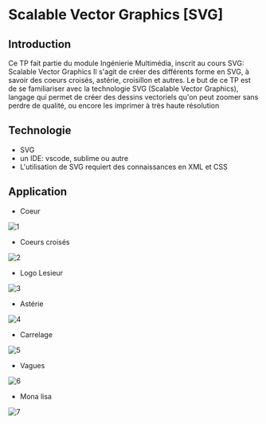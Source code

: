 # Scalable Vector Graphics [SVG]

## Introduction
Ce TP fait partie du module Ingénierie Multimédia, inscrit au cours SVG: Scalable Vector Graphics 
Il s'agit de créer des différents forme en SVG, à savoir des coeurs croisés, astérie, croisillon et autres.
Le but de ce TP est de se familiariser avec la technologie SVG (Scalable Vector Graphics), langage qui permet de créer des dessins vectoriels qu'on peut zoomer sans perdre de qualité, ou encore les imprimer à très haute résolution

## Technologie
* SVG
* un IDE: vscode, sublime ou autre
* L'utilisation de SVG requiert des connaissances en XML et CSS

## Application

* Coeur

![1](https://user-images.githubusercontent.com/36522492/53839176-21220500-3f97-11e9-9f1b-4567e2b3aee3.PNG)




* Coeurs croisés

![2](https://user-images.githubusercontent.com/36522492/53839178-22533200-3f97-11e9-88ba-af9d0375237c.PNG)



*  Logo Lesieur

![3](https://user-images.githubusercontent.com/36522492/53839181-23845f00-3f97-11e9-8832-8040496a7ab8.PNG)



* Astérie

![4](https://user-images.githubusercontent.com/36522492/53839191-27b07c80-3f97-11e9-8a26-e07e25670ae8.PNG)



* Carrelage

![5](https://user-images.githubusercontent.com/36522492/53839196-297a4000-3f97-11e9-8bc4-3f1692397390.PNG)



* Vagues

![6](https://user-images.githubusercontent.com/36522492/53839201-2bdc9a00-3f97-11e9-889c-055a634c4d29.PNG)



* Mona lisa

![7](https://user-images.githubusercontent.com/36522492/53839204-30a14e00-3f97-11e9-9f89-d41099eb6ab3.PNG)

